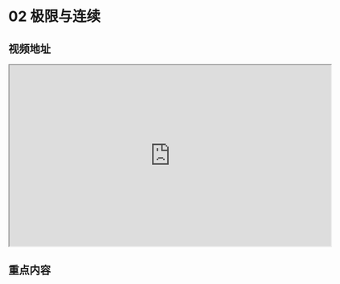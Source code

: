# 02 极限与连续

[annotation]: <id> (77d3e240-3b72-4a1a-b8d9-9b2737690b8d)
[annotation]: <status> (protect)
[annotation]: <create_time> (2019-04-14 20:18:47)
[annotation]: <category> (数学理论)
[annotation]: <tags> (高等数学)

## 视频地址

<iframe class="video" width="640" height="360" src="https://www.youtube.com/embed/Jk9Ql5spPcc"></iframe>

## 重点内容

